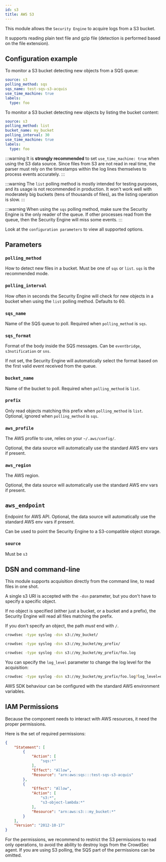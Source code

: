 ```yaml
---
id: s3
title: AWS S3
---
```


This module allows the `Security Engine` to acquire logs from a S3 bucket.

It supports reading plain text file and gzip file (detection is performed based on the file extension).

## Configuration example

To monitor a S3 bucket detecting new objects from a SQS queue:
```yaml
source: s3
polling_method: sqs
sqs_name: test-sqs-s3-acquis
use_time_machine: true
labels:
  type: foo
```

To monitor a S3 bucket detecting new objects by listing the bucket content:
```yaml
source: s3
polling_method: list
bucket_name: my_bucket
polling_interval: 30
use_time_machine: true
labels:
  type: foo
```

:::warning
It is **strongly recommended** to set `use_time_machine: true` when using the S3 data source. Since files from S3 are not read in real time, the parser must rely on the timestamps within the log lines themselves to process events accurately.
:::

:::warning
The `list` polling method is mostly intended for testing purposes, and its usage is not recommended in production.
It won't work well with moderately big buckets (tens of thousands of files), as the listing operation is slow.
:::

:::warning
When using the `sqs` polling method, make sure the Security Engine is the only reader of the queue.
If other processes read from the queue, then the Security Engine will miss some events.
:::

Look at the `configuration parameters` to view all supported options.

## Parameters


### `polling_method`

How to detect new files in a bucket. Must be one of `sqs` or `list`.
`sqs` is the recommended mode.

### `polling_interval`

How often in seconds the Security Engine will check for new objects in a bucket when using the `list` polling method.
Defaults to 60.

### `sqs_name`

Name of the SQS queue to poll.
Required when `polling_method` is `sqs`.

### `sqs_format`

Format of the body inside the SQS messages.
Can be `eventbridge`, `s3notification` or `sns`.

If not set, the Security Engine will automatically select the format based on the first valid event received from the queue.

### `bucket_name`

Name of the bucket to poll.
Required when `polling_method` is `list`.


### `prefix`

Only read objects matching this prefix when `polling_method` is `list`.
Optional, ignored when `polling_method` is `sqs`.

### `aws_profile`

The AWS profile to use, relies on your `~/.aws/config/`.

Optional, the data source will automatically use the standard AWS env vars if present.

### `aws_region`

The AWS region.

Optional, the data source will automatically use the standard AWS env vars if present.

## `aws_endpoint`

Endpoint for AWS API.
Optional, the data source will automatically use the standard AWS env vars if present.

Can be used to point the Security Engine to a S3-compatible object storage.

### `source`

Must be `s3`

## DSN and command-line

This module supports acquisition directly from the command line, to read files in one shot.

A single s3 URI is accepted with the `-dsn` parameter, but you don't have to specify a specific object.

If no object is specified (either just a bucket, or a bucket and a prefix), the Security Engine will read all files matching the prefix.

If you don't specify an object, the path *must* end with `/`.

```bash
crowdsec -type syslog -dsn s3://my_bucket/
```

```bash
crowdsec -type syslog -dsn s3://my_bucket/my_prefix/
```

```bash
crowdsec -type syslog -dsn s3://my_bucket/my_prefix/foo.log
```

You can specify the `log_level` parameter to change the log level for the acquisition:

```bash
crowdsec -type syslog -dsn s3://my_bucket/my_prefix/foo.log?log_level=debug
```

AWS SDK behaviour can be configured with the standard AWS environment variables.


## IAM Permissions

Because the component needs to interact with AWS resources, it need the proper permissions.

Here is the set of required permissions:
```json
{
    "Statement": [
        {
            "Action": [
                "sqs:*"
            ],
            "Effect": "Allow",
            "Resource": "arn:aws:sqs:::test-sqs-s3-acquis"
        },
        {
            "Effect": "Allow",
            "Action": [
                "s3:*",
                "s3-object-lambda:*"
            ],
            "Resource": "arn:aws:s3:::my_bucket:*"
        }
    ],
    "Version": "2012-10-17"
}
```

For the permissions, we recommend to restrict the S3 permissions to read only operations, to avoid the ability to destroy logs from the CrowdSec agent. If you are using S3 polling, the SQS part of the permissions can be omitted. 
